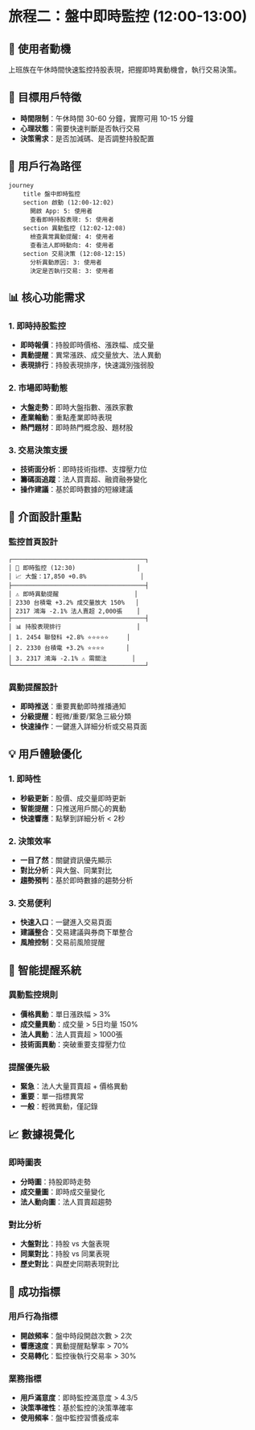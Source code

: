 # 旅程二：盤中即時監控 (12:00-13:00)

## 🎯 使用者動機
上班族在午休時間快速監控持股表現，把握即時異動機會，執行交易決策。

## 👥 目標用戶特徵
- **時間限制**：午休時間 30-60 分鐘，實際可用 10-15 分鐘
- **心理狀態**：需要快速判斷是否執行交易
- **決策需求**：是否加減碼、是否調整持股配置

## 👣 用戶行為路徑

```mermaid
journey
    title 盤中即時監控
    section 啟動 (12:00-12:02)
      開啟 App: 5: 使用者
      查看即時持股表現: 5: 使用者
    section 異動監控 (12:02-12:08)
      檢查異常異動提醒: 4: 使用者
      查看法人即時動向: 4: 使用者
    section 交易決策 (12:08-12:15)
      分析異動原因: 3: 使用者
      決定是否執行交易: 3: 使用者
```

## 📊 核心功能需求

### 1. 即時持股監控
- **即時報價**：持股即時價格、漲跌幅、成交量
- **異動提醒**：異常漲跌、成交量放大、法人異動
- **表現排行**：持股表現排序，快速識別強弱股

### 2. 市場即時動態
- **大盤走勢**：即時大盤指數、漲跌家數
- **產業輪動**：重點產業即時表現
- **熱門題材**：即時熱門概念股、題材股

### 3. 交易決策支援
- **技術面分析**：即時技術指標、支撐壓力位
- **籌碼面追蹤**：法人買賣超、融資融券變化
- **操作建議**：基於即時數據的短線建議

## 🎨 介面設計重點

### 監控首頁設計
```
┌─────────────────────────────────────┐
│ 📱 即時監控 (12:30)                 │
│ 📈 大盤：17,850 +0.8%               │
├─────────────────────────────────────┤
│ ⚠️ 即時異動提醒                     │
│ 2330 台積電 +3.2% 成交量放大 150%   │
│ 2317 鴻海 -2.1% 法人賣超 2,000張    │
├─────────────────────────────────────┤
│ 📊 持股表現排行                     │
│ 1. 2454 聯發科 +2.8% ⭐⭐⭐⭐⭐     │
│ 2. 2330 台積電 +3.2% ⭐⭐⭐⭐      │
│ 3. 2317 鴻海 -2.1% ⚠️ 需關注       │
└─────────────────────────────────────┘
```

### 異動提醒設計
- **即時推送**：重要異動即時推播通知
- **分級提醒**：輕微/重要/緊急三級分類
- **快速操作**：一鍵進入詳細分析或交易頁面

## 💡 用戶體驗優化

### 1. 即時性
- **秒級更新**：股價、成交量即時更新
- **智能提醒**：只推送用戶關心的異動
- **快速響應**：點擊到詳細分析 < 2秒

### 2. 決策效率
- **一目了然**：關鍵資訊優先顯示
- **對比分析**：與大盤、同業對比
- **趨勢預判**：基於即時數據的趨勢分析

### 3. 交易便利
- **快速入口**：一鍵進入交易頁面
- **建議整合**：交易建議與券商下單整合
- **風險控制**：交易前風險提醒

## 🔔 智能提醒系統

### 異動監控規則
- **價格異動**：單日漲跌幅 > 3%
- **成交量異動**：成交量 > 5日均量 150%
- **法人異動**：法人買賣超 > 1000張
- **技術面異動**：突破重要支撐壓力位

### 提醒優先級
- **緊急**：法人大量買賣超 + 價格異動
- **重要**：單一指標異常
- **一般**：輕微異動，僅記錄

## 📈 數據視覺化

### 即時圖表
- **分時圖**：持股即時走勢
- **成交量圖**：即時成交量變化
- **法人動向圖**：法人買賣超趨勢

### 對比分析
- **大盤對比**：持股 vs 大盤表現
- **同業對比**：持股 vs 同業表現
- **歷史對比**：與歷史同期表現對比

## 🎯 成功指標

### 用戶行為指標
- **開啟頻率**：盤中時段開啟次數 > 2次
- **響應速度**：異動提醒點擊率 > 70%
- **交易轉化**：監控後執行交易率 > 30%

### 業務指標
- **用戶滿意度**：即時監控滿意度 > 4.3/5
- **決策準確性**：基於監控的決策準確率
- **使用頻率**：盤中監控習慣養成率 